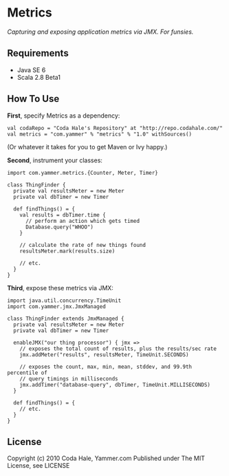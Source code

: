 Metrics
=======

*Capturing and exposing application metrics via JMX. For funsies.*

Requirements
------------

* Java SE 6
* Scala 2.8 Beta1


How To Use
----------

**First**, specify Metrics as a dependency:

    val codaRepo = "Coda Hale's Repository" at "http://repo.codahale.com/"
    val metrics = "com.yammer" % "metrics" % "1.0" withSources()

(Or whatever it takes for you to get Maven or Ivy happy.)

**Second**, instrument your classes:

    import com.yammer.metrics.{Counter, Meter, Timer}
    
    class ThingFinder {
      private val resultsMeter = new Meter
      private val dbTimer = new Timer
      
      def findThings() = {
        val results = dbTimer.time {
          // perform an action which gets timed
          Database.query("WHOO")
        }
        
        // calculate the rate of new things found
        resultsMeter.mark(results.size)
        
        // etc.
      }
    }

**Third**, expose these metrics via JMX:
    
    import java.util.concurrency.TimeUnit
    import com.yammer.jmx.JmxManaged
    
    class ThingFinder extends JmxManaged {
      private val resultsMeter = new Meter
      private val dbTimer = new Timer
      
      enableJMX("our thing processor") { jmx =>
        // exposes the total count of results, plus the results/sec rate
        jmx.addMeter("results", resultsMeter, TimeUnit.SECONDS)
        
        // exposes the count, max, min, mean, stddev, and 99.9th percentile of
        // query timings in milliseconds
        jmx.addTimer("database-query", dbTimer, TimeUnit.MILLISECONDS)
      }
      
      def findThings() = {
        // etc.
      }
    }


License
-------

Copyright (c) 2010 Coda Hale, Yammer.com
Published under The MIT License, see LICENSE